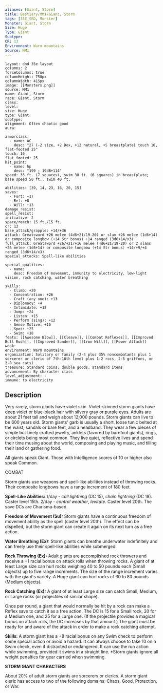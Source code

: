 ```yaml
---
aliases: [Giant, Storm]
title: Bestiary/MM1/Giant, Storm
tags: [35E_SRD, Monster]
Monster: Giant, Storm
Size: Huge
Type: Giant
Subtype: 
CR: 13
Environnent: Warm mountains
Source: MM1
---
```


```statblock
layout: dnd 35e layout
columns: 2
forceColumns: true
columnHeight: 750px
columnWidth: 415px
image: [[Monsters.png]]
source: MM1
name: Giant, Storm
race: Giant, Storm
class: 
level: 
size: Huge
type: Giant
subtype: 
alignment: Often chaotic good
aura: 

armorclass:
  - name: AC
    desc: "27 (-2 size, +2 Dex, +12 natural, +5 breastplate) touch 10, flat-footed 25"
touch: 10
flat_footed: 25
hit_point:
  - name: hp
    desc: "199 ; 19d8+114"
speed: 35 ft. (7 squares), swim 30 ft. (6 squares) in breastplate; base speed 50 ft., swim 40 ft.

abilities: [39, 14, 23, 16, 20, 15]
saves:
  - Fort: +17
  - Ref: +8
  - Will: +13
damage_resist: 
spell_resist: 
initiative: 2
space/reach: 15 ft./15 ft.
cr: 13
base_attack/grapple: +14/+36
attack: Greatsword +26 melee (4d6+21/19-20) or slam +26 melee (1d6+14) or composite longbow (+14 Str bonus) +14 ranged (3d6+14/x3)
full_attack: Greatsword +26/+21/+16 melee (4d6+21/19-20) or 2 slams +26 melee (1d6+14) or composite longbow (+14 Str bonus) +14/+9/+4 ranged (3d6+14/x3)
special_attacks: Spell-like abilities

special_qualities:
  - name: 
    desc: Freedom of movement, immunity to electricity, low-light vision, rock catching, water breathing

skills:
  - Climb: +20
  - Concentration: +26
  - Craft (any one): +13
  - Diplomacy: +4
  - Intimidate: +12
  - Jump: +24
  - Listen: +15
  - Perform (sing): +12
  - Sense Motive: +15
  - Spot: +25
  - Swim: +18
feats: [[Awesome Blow]], [[Cleave]], [[Combat Reflexes]], [[Improved Bull Rush]], [[Improved Sunder]], [[Iron Will]], [[Power Attack]]
weak: 
environment: Warm mountains
organization: Solitary or family (2-4 plus 35% noncombatants plus 1 sorcerer or cleric of 7th-10th level plus 1-2 rocs, 2-5 griffons, or 2-8 sea cats)
treasure: Standard coins; double goods; standard items
advancement: By character class
level_adjustment: -
immune: to electricity
```

## Description

<p>Very rarely, storm giants have violet skin. Violet-skinned storm giants have deep violet or blue-black hair with silvery gray or purple eyes. Adults are about 21 feet tall and weigh about 12,000 pounds. Storm giants can live to be 600 years old. Storm giants' garb is usually a short, loose tunic belted at the waist, sandals or bare feet, and a headband. They wear a few pieces of simple but finely crafted jewelry, anklets (favored by barefoot giants), rings, or circlets being most common. They live quiet, reflective lives and spend their time musing about the world, composing and playing music, and tilling their land or gathering food.</p>
<p>All giants speak Giant. Those with Intelligence scores of 10 or higher also speak Common.</p>
<p>COMBAT</p>
<p>Storm giants use weapons and spell-like abilities instead of throwing rocks. Their composite longbows have a range increment of 180 feet.</p>
<p>
            <b>Spell-Like Abilities:</b> 1/day - <i>call lightning</i> (DC 15), <i>chain lightning</i> (DC 18). Caster level 15th. 2/day - <i>control weather</i>, <i>levitate.</i> Caster level 20th. The save DCs are Charisma-based.</p>
<p>
            <b>Freedom of Movement (Su):</b> Storm giants have a continuous freedom of movement ability as the spell (caster level 20th). The effect can be dispelled, but the storm giant can create it again on its next turn as a free action.</p>
<p>
            <b>Water Breathing (Ex):</b> Storm giants can breathe underwater indefinitely and can freely use their spell-like abilities while submerged.</p>
<p>
            <b>Rock Throwing (Ex):</b> Adult giants are accomplished rock throwers and receive a +1 racial bonus on attack rolls when throwing rocks. A giant of at least Large size can hurl rocks weighing 40 to 50 pounds each (Small objects) up to five range increments. The size of the range increment varies with the giant's variety. A Huge giant can hurl rocks of 60 to 80 pounds (Medium objects).</p>
<p>
            <b>Rock Catching (Ex):</b> A giant of at least Large size can catch Small, Medium, or Large rocks (or projectiles of similar shape).</p>
<p>Once per round, a giant that would normally be hit by a rock can make a Reflex save to catch it as a free action. The DC is 15 for a Small rock, 20 for a Medium one, and 25 for a Large one. (If the projectile provides a magical bonus on attack rolls, the DC increases by that amount.) The giant must be ready for and aware of the attack in order to make a rock catching attempt.</p>
<p>
            <b>Skills:</b> A storm giant has a +8 racial bonus on any Swim check to perform some special action or avoid a hazard. It can always choose to take 10 on a Swim check, even if distracted or endangered. It can use the run action while swimming, provided it swims in a straight line. *Storm giants ignore all weight penalties for gear carried when swimming.</p>
<p>
            <b>STORM GIANT CHARACTERS</b>
          </p>
<p>About 20% of adult storm giants are sorcerers or clerics. A storm giant cleric has access to two of the following domains: Chaos, Good, Protection, or War.</p>